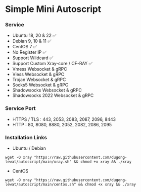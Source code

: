 # Simple Mini Autoscript
### Service
- Ubuntu 18, 20 & 22 ✅
- Debian 9, 10 & 11 ✅
- CentOS 7 ✅
- No Register IP ✅
- Support Wildcard ✅
- Support Custom Xray-core / CF-RAY ✅
- Vmess Websocket & gRPC
- Vless Websocket & gRPC
- Trojan Websocket & gRPC
- Socks5 Websocket & gRPC
- Shadowsocks Websocket & gRPC
- Shadowsocks 2022 Websocket & gRPC
### Service Port
- HTTPS / TLS : 443, 2053, 2083, 2087, 2096, 8443
- HTTP : 80, 8080, 8880, 2052, 2082, 2086, 2095
### Installation Links
- Ubuntu / Debian

`
wget -O xray "https://raw.githubusercontent.com/dugong-lewat/autoscript/main/xray.sh" && chmod +x xray && ./xray
`
- CentOS

`
wget -O xray "https://raw.githubusercontent.com/dugong-lewat/autoscript/main/centos.sh" && chmod +x xray && ./xray
`
